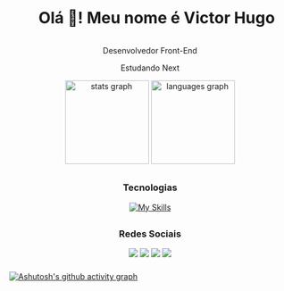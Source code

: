<div align="center">

<div id="user-content-toc">
  <ul align="center">
    <summary><h1 style="display: inline-block">Olá 👋! Meu nome é Victor Hugo</h1></summary>
</div>

 <p>Desenvolvedor Front-End</p>
 <p>Estudando Next</p>
  
  <img src="https://github-readme-stats.vercel.app/api?username=Viitones&hide_title=false&hide_rank=false&show_icons=true&include_all_commits=false&count_private=true&disable_animations=false&theme=tokyonight&locale=en&hide_border=false" height="150" alt="stats graph"  />
  <img src="https://github-readme-stats.vercel.app/api/top-langs?username=Viitones&locale=en&hide_title=false&layout=compact&card_width=320&langs_count=10&theme=tokyonight&hide_border=false" height="150" alt="languages graph"  />
</div>

##

<div align="center">
  
 <h3>Tecnologias</h3>
  
[![My Skills](https://skillicons.dev/icons?i=html,css,sass,tailwind,styledcomponents,bootstrap,figma,js,ts,react,nextjs,cypress,nodejs,aws,git,github,postgres,py,java&perline=10)](https://skillicons.dev)
  
</div>

##

<div align="center">
  <h3>Redes Sociais</h3>
  
  <a href = "mailto:vitonesmartins@gmail.com"><img src="https://img.shields.io/badge/Gmail-D14836?style=for-the-badge&logo=gmail&logoColor=white" target="_blank"></a>
  <a href="https://www.linkedin.com/in/victor-hugo-s-martins-7b575716a/" target="_blank"><img src="https://img.shields.io/badge/LinkedIn-0077B5?style=for-the-badge&logo=linkedin&logoColor=white" target="_blank"></a>
  <a href="https://wa.me/5561991967710" target="_blank"><img src="https://img.shields.io/badge/WhatsApp-25D366?style=for-the-badge&logo=whatsapp&logoColor=white" target="_blank"></a>
  <a href="https://victordev.site/" target="_blank"><img src="https://img.shields.io/badge/portfolio-0A0A0A?style=for-the-badge&logo=devdotto&logoColor=white" target="_blank"></a>
  
</div>

###

[![Ashutosh's github activity graph](https://github-readme-activity-graph.vercel.app/graph?username=viitones&bg_color=1a1b27&color=38bdae&line=2b3752&point=638fda&area=true&hide_border=true)](https://github.com/ashutosh00710/github-readme-activity-graph)

<br clear="both">
